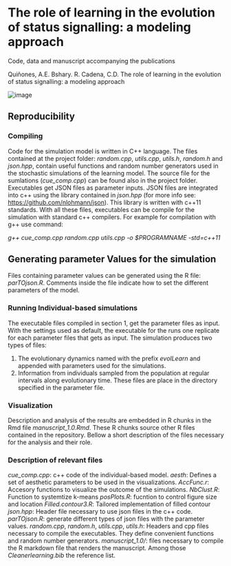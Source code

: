 # The role of learning in the evolution of status signalling: a modeling approach

Code, data and manuscript accompanying the publications

Quiñones, A.E. Bshary. R. Cadena, C.D.
The role of learning in the evolution of status signalling: a modeling approach

![image](https://user-images.githubusercontent.com/36297302/157276290-33cd37e3-7bc1-4ad0-8147-ff60596163c2.png)


## Reproducibility 

### Compiling 
Code for the simulation model is written in C++ language. 
The files contained at the project folder: 
*random.cpp*, *utils.cpp*, *utils.h*, *random.h* and *json.hpp*, 
contain useful functions and random number generators used in the
stochastic simulations of the learning model. The source file for the 
sumlations (*cue_comp.cpp*) can be found also in the project folder.
Executables get JSON files as parameter inputs. JSON files are
integrated into c++ using the library contained in *json.hpp* (for more info see:
https://github.com/nlohmann/json). This library is written with c++11 
standards. With all these files, executables can be compile for the simulation 
with standard c++ compilers. For example for compilation with g++ use command:

_g++ cue_comp.cpp random.cpp utils.cpp -o $PROGRAMNAME -std=c++11_

## Generating parameter Values for the simulation
Files containing parameter values can be generated using the 
R file: *parTOjson.R*. Comments inside the file indicate how to set the different 
parameters of the model.  

### Running Individual-based simulations
The executable files compiled in section 1, get the parameter files as input. 
With the settings used as default, the executable for the runs
one replicate for each parameter files that gets as input. The simulation
produces two types of files:
1) The evolutionary dynamics named with the prefix *evolLearn* and appended with
  parameters used for the simulations.
2) Information from individuals sampled from the population at regular intervals 
  along evolutionary time. 
These files are place in the directory specified in the parameter file. 

### Visualization
Description and analysis of the results are embedded in R chunks in the 
Rmd file *manuscript_1.0.Rmd*. These R chunks source other R files contained
in the repository. Bellow a short description of the files necessary for the 
analysis and their role.

### Description of relevant files
*cue_comp.cpp*: c++ code of the individual-based model.
*aesth*: Defines a set of aesthetic parameters to be used in 
  the visualizations.
*AccFunc.r*: Accesory functions to visualize the outcome of the simulations. 
*NbClust.R*: Function to systemtize k-means
*posPlots.R*: fucntion to control figure size and location
*Filled.contour3.R*: Tailored implementation of filled contour
*json.hpp*: Header file necessary to use json files in the c++ code.
*parTOjson.R*: generate different types of json files with the parameter values.
*random.cpp*, *random.h*, *utils.cpp*, *utils.h*: Headers and cpp files 
  necessary to compile the executables. They define convenient functions and
  random number generators. 
*manuscript_1.0/*: files necessary to compile the R markdown file that 
  renders the manuscript. Among those *Cleanerlearning.bib* the reference list.
